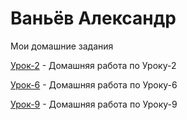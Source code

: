 # Ваньёв Александр

 Мои домашние задания
 
 [Урок-2](https://github.com/xamarama/xamarama.github.io/tree/master/lesson-2) - Домашняя работа по Уроку-2
 
 [Урок-6](https://xamarama.github.io/lesson-6/) - Домашняя работа по Уроку-6
 
 [Урок-9](https://xamarama.github.io/lesson-9/) - Домашняя работа по Уроку-9
